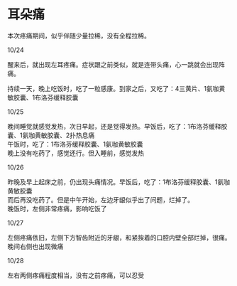 # 耳朵痛

本次疼痛期间，似乎伴随少量拉稀，没有全程拉稀。

10/24

醒来后，就出现左耳疼痛。症状跟之前类似，就是连带头痛，心一跳就会出现阵痛。

持续一天，晚上吃饭时，吃了一粒感康。到家之后，又吃了：4三黄片、1氨咖黄敏胶囊、1布洛芬缓释胶囊

10/25

晚间睡觉就感觉发热，次日早起，还是觉得发热。早饭后，吃了：1布洛芬缓释胶囊、1氨咖黄敏胶囊、2扑热息痛  
午饭时，吃了：1布洛芬缓释胶囊、1氨咖黄敏胶囊  
晚上没有吃药了，感觉还行。但入睡前，感觉发热

10/26

昨晚及早上起床之前，仍出现头痛情况。早饭后，吃了：1布洛芬缓释胶囊、1氨咖黄敏胶囊  
而后再没吃药了。但是中午开始，左边牙龈似乎出了问题，烂掉了。  
晚饭时，左侧非常疼痛，影响吃饭了

10/27

左侧疼痛依旧，左侧下方智齿附近的牙龈，和紧挨着的口腔内壁全部烂掉，很痛。  
晚间右侧也出现微痛

10/28

左右两侧疼痛程度相当，没有之前疼痛，可以忍受
